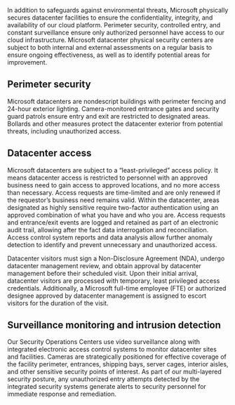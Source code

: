 In addition to safeguards against environmental threats, Microsoft physically secures datacenter facilities to ensure the confidentiality, integrity, and availability of our cloud platform. Perimeter security, controlled entry, and constant surveillance ensure only authorized personnel have access to our cloud infrastructure. Microsoft datacenter physical security centers are subject to both internal and external assessments on a regular basis to ensure ongoing effectiveness, as well as to identify potential areas for improvement.

## Perimeter security

Microsoft datacenters are nondescript buildings with perimeter fencing and 24-hour exterior lighting. Camera-monitored entrance gates and security guard patrols ensure entry and exit are restricted to designated areas. Bollards and other measures protect the datacenter exterior from potential threats, including unauthorized access.

## Datacenter access

Microsoft datacenters are subject to a “least-privileged” access policy.  It means datacenter access is restricted to personnel with an approved business need to gain access to approved locations, and no more access than necessary. Access requests are time-limited and are only renewed if the requestor’s business need remains valid. Within the datacenter, areas designated as highly sensitive require two-factor authentication using an approved combination of what you have and who you are. Access requests and entrance/exit events are logged and retained as part of an electronic audit trail, allowing after the fact data interrogation and reconciliation. Access control system reports and data analysis allow further anomaly detection to identify and prevent unnecessary and unauthorized access.

Datacenter visitors must sign a Non-Disclosure Agreement (NDA), undergo datacenter management review, and obtain approval by datacenter management before their scheduled visit. Upon their initial arrival, datacenter visitors are processed with temporary, least privileged access credentials. Additionally, a Microsoft full-time employee (FTE) or authorized designee approved by datacenter management is assigned to escort visitors for the duration of the visit.

## Surveillance monitoring and intrusion detection

Our Security Operations Centers use video surveillance along with integrated electronic access control systems to monitor datacenter sites and facilities. Cameras are strategically positioned for effective coverage of the facility perimeter, entrances, shipping bays, server cages, interior aisles, and other sensitive security points of interest. As part of our multi-layered security posture, any unauthorized entry attempts detected by the integrated security systems generate alerts to security personnel for immediate response and remediation.
